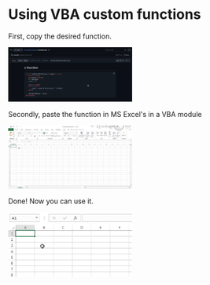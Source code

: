 # Using VBA custom functions

First, copy the desired function.

<div>
<img src="https://raw.githubusercontent.com/SamuelFe/ms-excel-funcions/main/tutorial/VBA-functions/1-copy-the-function.gif" width=50% height=50%>
</div>


Secondly, paste the function in MS Excel's in a VBA module

<div>
<img src="https://raw.githubusercontent.com/SamuelFe/ms-excel-funcions/main/tutorial/VBA-functions/2-paste-function-in-excel.gif" width=50% height=50%>
</div>


Done! Now you can use it.

<div>
<img src="https://raw.githubusercontent.com/SamuelFe/ms-excel-funcions/main/tutorial/VBA-functions/3-using-the-function.gif" width=50% height=50%>
</div>
